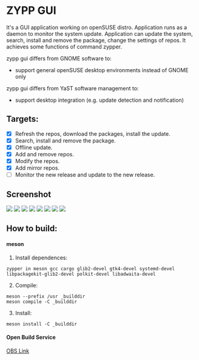 # ZYPP GUI 

It's a GUI application working on openSUSE distro. Application runs as a daemon to monitor the system update. Application can update the system, search, install and remove the package, change the settings of repos. It achieves some functions of command zypper.

zypp gui differs from GNOME software to:
- support general openSUSE desktop environments instead of GNOME only

zypp gui differs from YaST software management to:
- support desktop integration (e.g. update detection and notification)

## Targets:
- [x] Refresh the repos, download the packages, install the update.
- [x] Search, install and remove the package.
- [x] Offline update.
- [x] Add and remove repos.
- [x] Modify the repos.
- [x] Add mirror repos.
- [ ] Monitor the new release and update to the new release.

## Screenshot

![](./data/resources/screenshots/screenshot1.png)
![](./data/resources/screenshots/screenshot2.png)
![](./data/resources/screenshots/screenshot3.png)
![](./data/resources/screenshots/screenshot4.png)
![](./data/resources/screenshots/screenshot5.png)
![](./data/resources/screenshots/screenshot6.png)
![](./data/resources/screenshots/screenshot7.png)
![](./data/resources/screenshots/screenshot8.png)

## How to build:

#### meson
1. Install dependences:
```
zypper in meson gcc cargo glib2-devel gtk4-devel systemd-devel libpackagekit-glib2-devel polkit-devel libadwaita-devel
```
2. Compile:
```
meson --prefix /usr _builddir
meson compile -C _builddir
```
3. Install:
```
meson install -C _builddir
```

#### Open Build Service
[OBS Link](https://build.opensuse.org/package/show/home:xiaoguang_wang:branches:GNOME:Factory/openSUSE-software)
